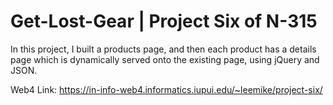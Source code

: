 # Get-Lost-Gear | Project Six of N-315

In this project, I built a products page, and then each product has a details page which is dynamically served onto the existing page, using jQuery and JSON.

Web4 Link: https://in-info-web4.informatics.iupui.edu/~leemike/project-six/
